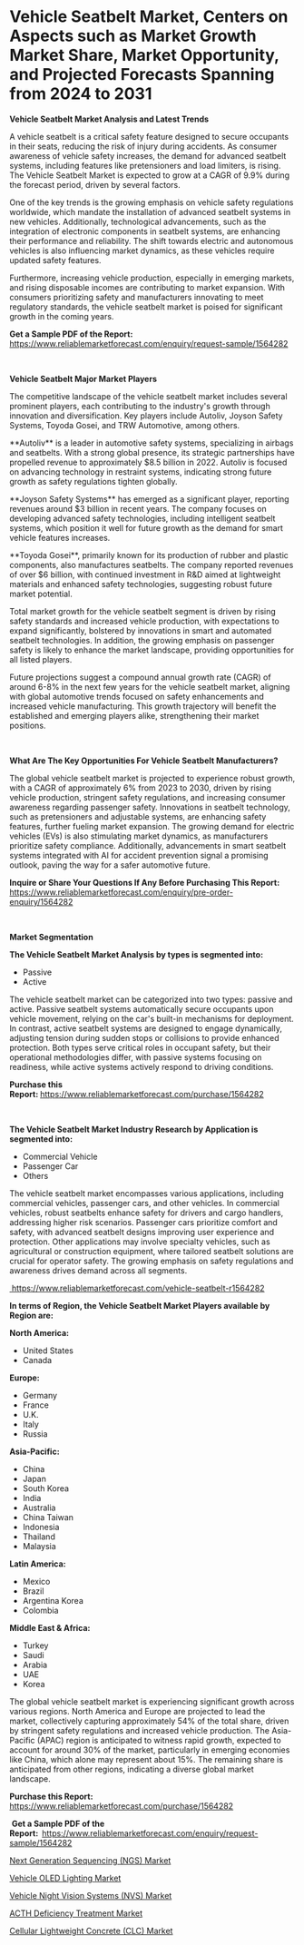 <p><h1>Vehicle Seatbelt Market, Centers on Aspects such as Market Growth Market Share, Market Opportunity, and Projected Forecasts Spanning from 2024 to 2031</h1></p><p><strong>Vehicle Seatbelt Market Analysis and Latest Trends</strong></p>
<p><p>A vehicle seatbelt is a critical safety feature designed to secure occupants in their seats, reducing the risk of injury during accidents. As consumer awareness of vehicle safety increases, the demand for advanced seatbelt systems, including features like pretensioners and load limiters, is rising. The Vehicle Seatbelt Market is expected to grow at a CAGR of 9.9% during the forecast period, driven by several factors. </p><p>One of the key trends is the growing emphasis on vehicle safety regulations worldwide, which mandate the installation of advanced seatbelt systems in new vehicles. Additionally, technological advancements, such as the integration of electronic components in seatbelt systems, are enhancing their performance and reliability. The shift towards electric and autonomous vehicles is also influencing market dynamics, as these vehicles require updated safety features. </p><p>Furthermore, increasing vehicle production, especially in emerging markets, and rising disposable incomes are contributing to market expansion. With consumers prioritizing safety and manufacturers innovating to meet regulatory standards, the vehicle seatbelt market is poised for significant growth in the coming years.</p></p>
<p><strong>Get a Sample PDF of the Report:&nbsp;</strong> <a href="https://www.reliablemarketforecast.com/enquiry/request-sample/1564282?utm_campaign=1134&utm_medium=2&utm_source=Github&utm_content=ia&utm_term=03112024&utm_id=vehicle-seatbelt">https://www.reliablemarketforecast.com/enquiry/request-sample/1564282</a></p>
<p>&nbsp;</p>
<p><strong>Vehicle Seatbelt Major Market Players</strong></p>
<p><p>The competitive landscape of the vehicle seatbelt market includes several prominent players, each contributing to the industry's growth through innovation and diversification. Key players include Autoliv, Joyson Safety Systems, Toyoda Gosei, and TRW Automotive, among others.</p><p>**Autoliv** is a leader in automotive safety systems, specializing in airbags and seatbelts. With a strong global presence, its strategic partnerships have propelled revenue to approximately $8.5 billion in 2022. Autoliv is focused on advancing technology in restraint systems, indicating strong future growth as safety regulations tighten globally.</p><p>**Joyson Safety Systems** has emerged as a significant player, reporting revenues around $3 billion in recent years. The company focuses on developing advanced safety technologies, including intelligent seatbelt systems, which position it well for future growth as the demand for smart vehicle features increases.</p><p>**Toyoda Gosei**, primarily known for its production of rubber and plastic components, also manufactures seatbelts. The company reported revenues of over $6 billion, with continued investment in R&D aimed at lightweight materials and enhanced safety technologies, suggesting robust future market potential.</p><p>Total market growth for the vehicle seatbelt segment is driven by rising safety standards and increased vehicle production, with expectations to expand significantly, bolstered by innovations in smart and automated seatbelt technologies. In addition, the growing emphasis on passenger safety is likely to enhance the market landscape, providing opportunities for all listed players.</p><p>Future projections suggest a compound annual growth rate (CAGR) of around 6-8% in the next few years for the vehicle seatbelt market, aligning with global automotive trends focused on safety enhancements and increased vehicle manufacturing. This growth trajectory will benefit the established and emerging players alike, strengthening their market positions.</p></p>
<p>&nbsp;</p>
<p><strong>What Are The Key Opportunities For Vehicle Seatbelt Manufacturers?</strong></p>
<p><p>The global vehicle seatbelt market is projected to experience robust growth, with a CAGR of approximately 6% from 2023 to 2030, driven by rising vehicle production, stringent safety regulations, and increasing consumer awareness regarding passenger safety. Innovations in seatbelt technology, such as pretensioners and adjustable systems, are enhancing safety features, further fueling market expansion. The growing demand for electric vehicles (EVs) is also stimulating market dynamics, as manufacturers prioritize safety compliance. Additionally, advancements in smart seatbelt systems integrated with AI for accident prevention signal a promising outlook, paving the way for a safer automotive future.</p></p>
<p><strong>Inquire or Share Your Questions If Any Before Purchasing This Report:</strong> <a href="https://www.reliablemarketforecast.com/enquiry/pre-order-enquiry/1564282?utm_campaign=1134&utm_medium=2&utm_source=Github&utm_content=ia&utm_term=03112024&utm_id=vehicle-seatbelt">https://www.reliablemarketforecast.com/enquiry/pre-order-enquiry/1564282</a></p>
<p>&nbsp;</p>
<p><strong>Market Segmentation</strong></p>
<p><strong>The Vehicle Seatbelt Market Analysis by types is segmented into:</strong></p>
<p><ul><li>Passive</li><li>Active</li></ul></p>
<p><p>The vehicle seatbelt market can be categorized into two types: passive and active. Passive seatbelt systems automatically secure occupants upon vehicle movement, relying on the car's built-in mechanisms for deployment. In contrast, active seatbelt systems are designed to engage dynamically, adjusting tension during sudden stops or collisions to provide enhanced protection. Both types serve critical roles in occupant safety, but their operational methodologies differ, with passive systems focusing on readiness, while active systems actively respond to driving conditions.</p></p>
<p><strong>Purchase this Report:&nbsp;</strong><a href="https://www.reliablemarketforecast.com/purchase/1564282?utm_campaign=1134&utm_medium=2&utm_source=Github&utm_content=ia&utm_term=03112024&utm_id=vehicle-seatbelt">https://www.reliablemarketforecast.com/purchase/1564282</a></p>
<p>&nbsp;</p>
<p><strong>The Vehicle Seatbelt Market Industry Research by Application is segmented into:</strong></p>
<p><ul><li>Commercial Vehicle</li><li>Passenger Car</li><li>Others</li></ul></p>
<p><p>The vehicle seatbelt market encompasses various applications, including commercial vehicles, passenger cars, and other vehicles. In commercial vehicles, robust seatbelts enhance safety for drivers and cargo handlers, addressing higher risk scenarios. Passenger cars prioritize comfort and safety, with advanced seatbelt designs improving user experience and protection. Other applications may involve specialty vehicles, such as agricultural or construction equipment, where tailored seatbelt solutions are crucial for operator safety. The growing emphasis on safety regulations and awareness drives demand across all segments.</p></p>
<p><a href="https://www.reliablemarketforecast.com/vehicle-seatbelt-r1564282?utm_campaign=1134&utm_medium=2&utm_source=Github&utm_content=ia&utm_term=03112024&utm_id=vehicle-seatbelt">&nbsp;https://www.reliablemarketforecast.com/vehicle-seatbelt-r1564282</a></p>
<p><strong>In terms of Region, the Vehicle Seatbelt Market Players available by Region are:</strong></p>
<p>
    <p> <strong> North America: </strong>
        <ul>
            <li>United States</li>
            <li>Canada</li>
        </ul>
        </p> 
    <p> <strong> Europe: </strong>
        <ul>
            <li>Germany</li>
            <li>France</li>
            <li>U.K.</li>
            <li>Italy</li>
            <li>Russia</li>
        </ul>
        </p> 
    <p> <strong> Asia-Pacific: </strong>
        <ul>
            <li>China</li>
            <li>Japan</li>
            <li>South Korea</li>
            <li>India</li>
            <li>Australia</li>
            <li>China Taiwan</li>
            <li>Indonesia</li>
            <li>Thailand</li>
            <li>Malaysia</li>
        </ul>
        </p> 
    <p> <strong> Latin America: </strong>
        <ul>
            <li>Mexico</li>
            <li>Brazil</li>
            <li>Argentina Korea</li>
            <li>Colombia</li>
        </ul>
        </p> 
    <p> <strong> Middle East & Africa: </strong>
        <ul>
            <li>Turkey</li>
            <li>Saudi</li>
            <li>Arabia</li>
            <li>UAE</li>
            <li>Korea</li>
        </ul>
    </p>
    </p>
<p><p>The global vehicle seatbelt market is experiencing significant growth across various regions. North America and Europe are projected to lead the market, collectively capturing approximately 54% of the total share, driven by stringent safety regulations and increased vehicle production. The Asia-Pacific (APAC) region is anticipated to witness rapid growth, expected to account for around 30% of the market, particularly in emerging economies like China, which alone may represent about 15%. The remaining share is anticipated from other regions, indicating a diverse global market landscape.</p></p>
<p><strong>Purchase this Report: </strong><a href="https://www.reliablemarketforecast.com/purchase/1564282?utm_campaign=1134&utm_medium=2&utm_source=Github&utm_content=ia&utm_term=03112024&utm_id=vehicle-seatbelt">https://www.reliablemarketforecast.com/purchase/1564282</a></p>
<p>&nbsp;<strong>Get a Sample PDF of the Report:&nbsp;&nbsp;</strong><a href="https://www.reliablemarketforecast.com/enquiry/request-sample/1564282?utm_campaign=1134&utm_medium=2&utm_source=Github&utm_content=ia&utm_term=03112024&utm_id=vehicle-seatbelt">https://www.reliablemarketforecast.com/enquiry/request-sample/1564282</a></p>
<p><strong></strong></p>
<p><p><a href="https://issuu.com/reportprime-2/docs/next-generation-sequencing-ngs-mark_2f351102e0e8f4?utm_campaign=1134&utm_medium=2&utm_source=Github&utm_content=ia&utm_term=03112024&utm_id=vehicle-seatbelt">Next Generation Sequencing (NGS) Market</a></p><p><a href="https://github.com/mosmentrcqn/Market-Research-Report-List-1/blob/main/vehicle-oled-lighting-market.md?utm_campaign=1134&utm_medium=2&utm_source=Github&utm_content=ia&utm_term=03112024&utm_id=vehicle-seatbelt">Vehicle OLED Lighting Market</a></p><p><a href="https://github.com/karolinec5dqui/Market-Research-Report-List-1/blob/main/vehicle-night-vision-systems-nvs-market.md?utm_campaign=1134&utm_medium=2&utm_source=Github&utm_content=ia&utm_term=03112024&utm_id=vehicle-seatbelt">Vehicle Night Vision Systems (NVS) Market</a></p><p><a href="https://www.linkedin.com/pulse/acth-deficiency-treatment-market-maturity-analysis-regional-fra4e?utm_campaign=1134&utm_medium=2&utm_source=Github&utm_content=ia&utm_term=03112024&utm_id=vehicle-seatbelt">ACTH Deficiency Treatment Market</a></p><p><a href="https://www.linkedin.com/pulse/cellular-lightweight-concrete-clc-market-size-share-trends-6tlfe?utm_campaign=1134&utm_medium=2&utm_source=Github&utm_content=ia&utm_term=03112024&utm_id=vehicle-seatbelt">Cellular Lightweight Concrete (CLC) Market</a></p></p>